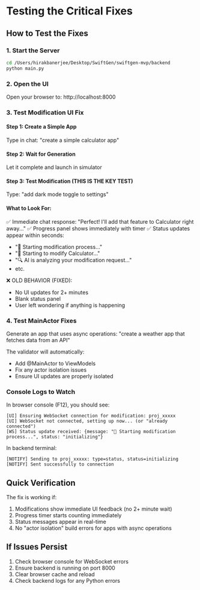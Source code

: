 # Testing the Critical Fixes

## How to Test the Fixes

### 1. Start the Server
```bash
cd /Users/hirakbanerjee/Desktop/SwiftGen/swiftgen-mvp/backend
python main.py
```

### 2. Open the UI
Open your browser to: http://localhost:8000

### 3. Test Modification UI Fix

#### Step 1: Create a Simple App
Type in chat: "create a simple calculator app"

#### Step 2: Wait for Generation
Let it complete and launch in simulator

#### Step 3: Test Modification (THIS IS THE KEY TEST)
Type: "add dark mode toggle to settings"

#### What to Look For:
✅ Immediate chat response: "Perfect! I'll add that feature to Calculator right away..."
✅ Progress panel shows immediately with timer
✅ Status updates appear within seconds:
   - "🔄 Starting modification process..."
   - "🚀 Starting to modify Calculator..."
   - "🔍 AI is analyzing your modification request..."
   - etc.

❌ OLD BEHAVIOR (FIXED):
- No UI updates for 2+ minutes
- Blank status panel
- User left wondering if anything is happening

### 4. Test MainActor Fixes

Generate an app that uses async operations:
"create a weather app that fetches data from an API"

The validator will automatically:
- Add @MainActor to ViewModels
- Fix any actor isolation issues
- Ensure UI updates are properly isolated

### Console Logs to Watch

In browser console (F12), you should see:
```
[UI] Ensuring WebSocket connection for modification: proj_xxxxx
[UI] WebSocket not connected, setting up now... (or "already connected")
[WS] Status update received: {message: "🔄 Starting modification process...", status: "initializing"}
```

In backend terminal:
```
[NOTIFY] Sending to proj_xxxxx: type=status, status=initializing
[NOTIFY] Sent successfully to connection
```

## Quick Verification

The fix is working if:
1. Modifications show immediate UI feedback (no 2+ minute wait)
2. Progress timer starts counting immediately
3. Status messages appear in real-time
4. No "actor isolation" build errors for apps with async operations

## If Issues Persist

1. Check browser console for WebSocket errors
2. Ensure backend is running on port 8000
3. Clear browser cache and reload
4. Check backend logs for any Python errors